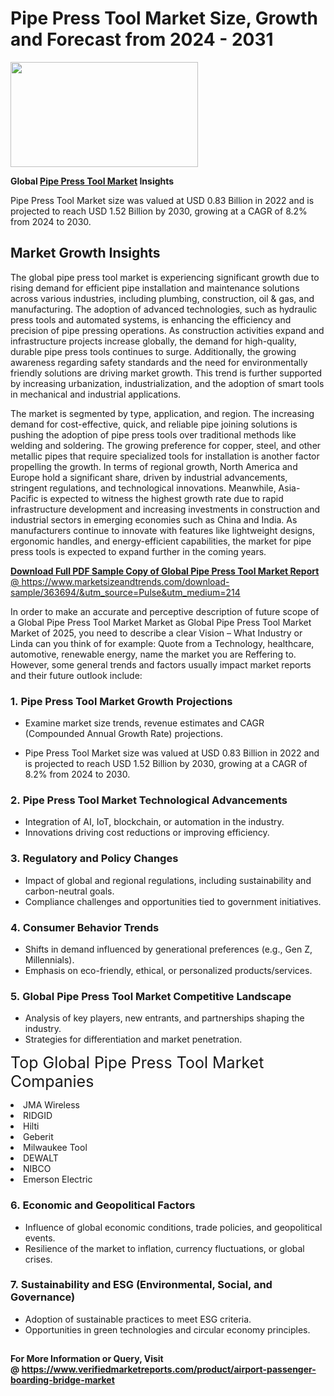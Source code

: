 <H1>Pipe Press Tool Market Size, Growth and Forecast from 2024 - 2031</H1><img class="aligncenter size-medium wp-image-584254" src="https://thirdeyenews.in/wp-content/uploads/2024/09/Global-Market-Research-300x168.jpeg" alt="" width="300" height="168" /><p><strong>Global&nbsp;<a href="https://www.marketsizeandtrends.com/download-sample/363694/&amp;utm_source=Pulse&amp;utm_medium=214">Pipe Press Tool Market</a> Insights</strong></p><p>Pipe Press Tool Market size was valued at USD 0.83 Billion in 2022 and is projected to reach USD 1.52 Billion by 2030, growing at a CAGR of 8.2% from 2024 to 2030.</p><p><h2>Market Growth Insights</h2> <p>The global pipe press tool market is experiencing significant growth due to rising demand for efficient pipe installation and maintenance solutions across various industries, including plumbing, construction, oil & gas, and manufacturing. The adoption of advanced technologies, such as hydraulic press tools and automated systems, is enhancing the efficiency and precision of pipe pressing operations. As construction activities expand and infrastructure projects increase globally, the demand for high-quality, durable pipe press tools continues to surge. Additionally, the growing awareness regarding safety standards and the need for environmentally friendly solutions are driving market growth. This trend is further supported by increasing urbanization, industrialization, and the adoption of smart tools in mechanical and industrial applications. <a href="sample-download-link"></a></p> <p>The market is segmented by type, application, and region. The increasing demand for cost-effective, quick, and reliable pipe joining solutions is pushing the adoption of pipe press tools over traditional methods like welding and soldering. The growing preference for copper, steel, and other metallic pipes that require specialized tools for installation is another factor propelling the growth. In terms of regional growth, North America and Europe hold a significant share, driven by industrial advancements, stringent regulations, and technological innovations. Meanwhile, Asia-Pacific is expected to witness the highest growth rate due to rapid infrastructure development and increasing investments in construction and industrial sectors in emerging economies such as China and India. As manufacturers continue to innovate with features like lightweight designs, ergonomic handles, and energy-efficient capabilities, the market for pipe press tools is expected to expand further in the coming years. <a href="get-more-link"></p><p><span class=""><strong>Download Full PDF Sample Copy of Global Pipe Press Tool Market Report</strong> @ <a href="https://www.marketsizeandtrends.com/download-sample/363694/&amp;utm_source=Pulse&amp;utm_medium=214" target="_blank">https://www.marketsizeandtrends.com/download-sample/363694/&amp;utm_source=Pulse&amp;utm_medium=214</a></span></p><p>In order to make an accurate and perceptive description of future scope of a Global&nbsp;Pipe Press Tool Market Market as Global&nbsp;Pipe Press Tool Market Market of 2025, you need to describe a clear Vision &ndash; What Industry or Linda can you think of for example: Quote from a Technology, healthcare, automotive, renewable energy, name the market you are Reffering to. However, some general trends and factors usually impact market reports and their future outlook include:</p><h3>1.&nbsp;<strong>Pipe Press Tool Market Growth Projections</strong></h3><ul><li>Examine market size trends, revenue estimates and CAGR (Compounded Annual Growth Rate) projections.</li><li><p>Pipe Press Tool Market size was valued at USD 0.83 Billion in 2022 and is projected to reach USD 1.52 Billion by 2030, growing at a CAGR of 8.2% from 2024 to 2030.</p></li></ul><h3>2.&nbsp;<strong>Pipe Press Tool Market Technological Advancements</strong></h3><ul><li>Integration of AI, IoT, blockchain, or automation in the industry.</li><li>Innovations driving cost reductions or improving efficiency.</li></ul><h3>3.&nbsp;<strong>Regulatory and Policy Changes</strong></h3><ul><li>Impact of global and regional regulations, including sustainability and carbon-neutral goals.</li><li>Compliance challenges and opportunities tied to government initiatives.</li></ul><h3>4.&nbsp;<strong>Consumer Behavior Trends</strong></h3><ul><li>Shifts in demand influenced by generational preferences (e.g., Gen Z, Millennials).</li><li>Emphasis on eco-friendly, ethical, or personalized products/services.</li></ul><h3>5.&nbsp;<strong>Global Pipe Press Tool Market Competitive Landscape</strong></h3><ul><li>Analysis of key players, new entrants, and partnerships shaping the industry.</li><li>Strategies for differentiation and market penetration.</li></ul><p data-pm-slice="1 1 []"><span style="color: inherit; font-family: inherit; font-size: 25px;">Top Global Pipe Press Tool Market Companies</span></p><div class="" data-test-id=""><p><li>JMA Wireless</li><li> RIDGID</li><li> Hilti</li><li> Geberit</li><li> Milwaukee Tool</li><li> DEWALT</li><li> NIBCO</li><li> Emerson Electric</li></p></div><h3>6.&nbsp;<strong>Economic and Geopolitical Factors</strong></h3><ul><li>Influence of global economic conditions, trade policies, and geopolitical events.</li><li>Resilience of the market to inflation, currency fluctuations, or global crises.</li></ul><h3>7.&nbsp;<strong>Sustainability and ESG (Environmental, Social, and Governance)</strong></h3><ul><li>Adoption of sustainable practices to meet ESG criteria.</li><li>Opportunities in green technologies and circular economy principles.</li></ul><h2><strong style="font-size: 14px;">For More Information or Query, Visit @&nbsp;</strong><a style="background-color: #ffffff; font-size: 14px;" href="https://www.marketsizeandtrends.com/report/pipe-press-tool-market/" target="_blank">https://www.verifiedmarketreports.com/product/airport-passenger-boarding-bridge-market</a></h2>
